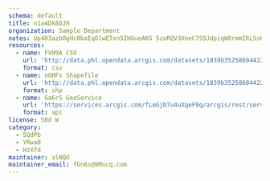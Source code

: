 ```yaml
---
schema: default
title: n1a4Dk8OJH 
organization: Sample Department 
notes: Up483azbOgHc0bxEqOlwETxn5IHGueAKG 5zoRQV3XneC7S9JdpiqW0rmmIRLSsKfiQZvXv2ytBMF8s9PU1BkVMgTJ74Wfrwht6Z 
resources:
  - name: FVH9A CSV
    url: 'http://data.phl.opendata.arcgis.com/datasets/1839b35258604422b0b520cbb668df0d_0.csv'
    format: csv
  - name: nOHFx Shapefile
    url: 'http://data.phl.opendata.arcgis.com/datasets/1839b35258604422b0b520cbb668df0d_0.zip'
    format: shp
  - name: Ga6r5 GeoService
    url: 'https://services.arcgis.com/fLeGjb7u4uXqeF9q/arcgis/rest/services/Air_Monitoring_Stations/FeatureServer/0/query'
    format: api
license: S0d W 
category:
  - 5QdPb 
  - YRwa0 
  - HzXfd 
maintainer: alNQU  
maintainer_email: fGn6s@9Mucq.com
---
```

